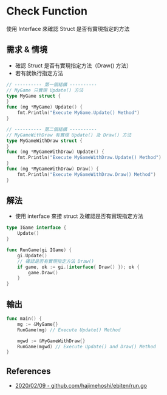 # Check Function
 使用 Interface 來確認 Struct 是否有實現指定的方法

## 需求 & 情境
- 確認 Struct 是否有實現指定方法（Draw() 方法）
- 若有就執行指定方法

```go
// ---------- 第一個結構 ----------
// MyGame 只實現 Update() 方法
type MyGame struct {
}
func (mg *MyGame) Update() {
	fmt.Println("Execute MyGame.Update() Method")
}

// ---------- 第二個結構 ----------
// MyGameWithDraw 有實現 Update() 及 Draw() 方法
type MyGameWithDraw struct {
}
func (mg *MyGameWithDraw) Update() {
	fmt.Println("Execute MyGameWithDraw.Update() Method")
}
func (mg *MyGameWithDraw) Draw() {
	fmt.Println("Execute MyGameWithDraw.Draw() Method")
}
```

## 解法
- 使用 interface 來接 struct 及確認是否有實現指定方法

```go
type IGame interface {
	Update()
}

func RunGame(gi IGame) {
	gi.Update()
	// 確認是否有實現指定方法 Draw()
	if game, ok := gi.(interface{ Draw() }); ok {
		game.Draw()
	}
}
```

## 輸出

```go
func main() {
	mg := &MyGame{}
	RunGame(mg) // Execute Update() Method

	mgwd := &MyGameWithDraw{}
	RunGame(mgwd) // Execute Update() and Draw() Method
}
```

## References
- [2020/02/09 - github.com/hajimehoshi/ebiten/run.go](https://github.com/hajimehoshi/ebiten/blob/master/run.go#L313)